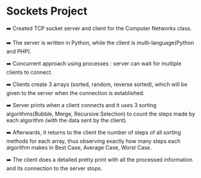 # Sockets Project

:arrow_right: Created TCP socket server and client for the Computer Networks class.

:arrow_right: The server is written in Python, while the client is multi-language(Python and PHP).

:arrow_right: Concurrent approach using processes : server can wait for multiple clients to connect.

:arrow_right: Clients create 3 arrays (sorted, random, reverse sorted), which will be given to the server when the connection is established.

:arrow_right: Server prints when a client connects and it uses 3 sorting algorithms(Bubble, Merge, Recursive Selection) to count the steps made by each algorithm (with the data sent by the client).

:arrow_right: Afterwards, it returns to the client the number of steps of all sorting methods for each array, thus observing exactly how many steps each algorithm makes in Best Case, Average Case, Worst Case.

:arrow_right: The client does a detailed pretty print with all the processed information and its connection to the server stops.

